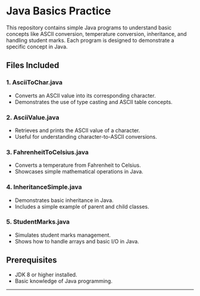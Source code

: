 # Java Basics Practice
This repository contains simple Java programs to understand basic concepts like ASCII conversion, temperature conversion, inheritance, and handling student marks. Each program is designed to demonstrate a specific concept in Java.

## Files Included

### 1. **AsciiToChar.java**
   - Converts an ASCII value into its corresponding character.
   - Demonstrates the use of type casting and ASCII table concepts.

### 2. **AsciiValue.java**
   - Retrieves and prints the ASCII value of a character.
   - Useful for understanding character-to-ASCII conversions.

### 3. **FahrenheitToCelsius.java**
   - Converts a temperature from Fahrenheit to Celsius.
   - Showcases simple mathematical operations in Java.

### 4. **InheritanceSimple.java**
   - Demonstrates basic inheritance in Java.
   - Includes a simple example of parent and child classes.

### 5. **StudentMarks.java**
   - Simulates student marks management.
   - Shows how to handle arrays and basic I/O in Java.

## Prerequisites

- JDK 8 or higher installed.
- Basic knowledge of Java programming.
---

